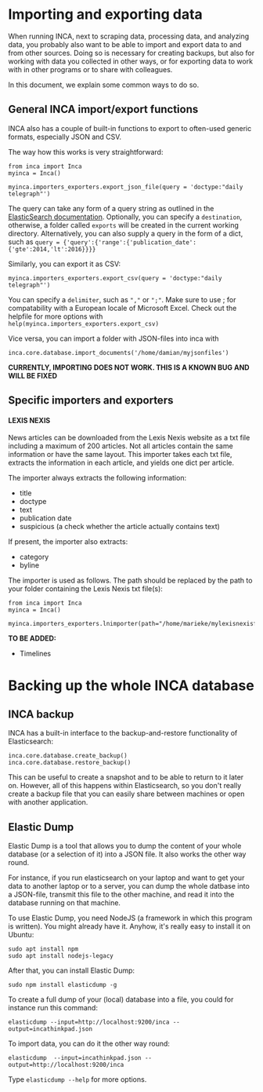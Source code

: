# Importing and exporting data

When running INCA, next to scraping data, processing data, and analyzing data, you probably also want to be able to import and export data to and from other sources. Doing so is necessary for creating backups, but also for working with data you collected in other ways, or for exporting data to work with in other programs or to share with colleagues. 

In this document, we explain some common ways to do so.




## General INCA import/export functions

INCA also has a couple of built-in functions to export to often-used generic formats, especially JSON and CSV.

The way how this works is very straightforward:

```
from inca import Inca
myinca = Inca()

myinca.importers_exporters.export_json_file(query = 'doctype:"daily telegraph"')
```

The query can take any form of a query string as outlined in the [ElasticSearch documentation](https://www.elastic.co/guide/en/elasticsearch/reference/5.5/query-dsl-query-string-query.html#query-string-syntax). Optionally, you can specify a `destination`, otherwise, a folder called `exports` will be created in the current working directory. Alternatively, you can also supply a query in the form of a dict, such as `query = {'query':{'range':{'publication_date':{'gte':2014,'lt':2016}}}}`



Similarly, you can export it as CSV: 
```
myinca.importers_exporters.export_csv(query = 'doctype:"daily telegraph"')
```
You can specify a `delimiter`, such as  `","` or `";"`. Make sure to use ; for compatability with a European locale of Microsoft Excel. Check out the helpfile for more options with `help(myinca.importers_exporters.export_csv)`



Vice versa, you can import a folder with JSON-files into inca with
```
inca.core.database.import_documents('/home/damian/myjsonfiles')
```

**CURRENTLY, IMPORTING DOES NOT WORK. THIS IS A KNOWN BUG AND WILL BE FIXED**





## Specific importers and exporters

#### LEXIS NEXIS
News articles can be downloaded from the Lexis Nexis website as a txt file including a maximum of 200 articles. Not all articles contain the same information or have the same layout. This importer takes each txt file, extracts the information in each article, and yields one dict per article.

The importer always extracts the following information:
- title
- doctype
- text
- publication date
- suspicious (a check whether the article actually contains text)

If present, the importer also extracts:
- category
- byline

The importer is used as follows. The path should be replaced by the path to your folder containing the Lexis Nexis txt file(s):
```
from inca import Inca
myinca = Inca()

myinca.importers_exporters.lnimporter(path="/home/marieke/mylexisnexisfiles")
```


**TO BE ADDED:**
- Timelines



# Backing up the whole INCA database



## INCA backup
INCA has a built-in interface to the backup-and-restore functionality of Elasticsearch:
```
inca.core.database.create_backup()
inca.core.database.restore_backup()
```
This can be useful to create a snapshot and to be able to return to it later on. However, all of this happens within Elasticsearch, so you don't really create a backup file that you can easily share between machines or open with another application.


## Elastic Dump
Elastic Dump is a tool that allows you to dump the content of your whole database (or a selection of it) into a JSON file. It also works the other way round. 

For instance, if you run elasticsearch on your laptop and want to get your data to another laptop or to a server, you can dump the whole datbase into a JSON-file, transmit this file to the other machine, and read it into the database running on that machine.

To use Elastic Dump, you need NodeJS (a framework in which this program is written). You might already have it. Anyhow, it's really easy to install it on Ubuntu:
```
sudo apt install npm
sudo apt install nodejs-legacy
```

After that, you can install Elastic Dump:
```
sudo npm install elasticdump -g
```

To create a full dump of your (local) database into a file, you could for instance run this command:

```
elasticdump --input=http://localhost:9200/inca --output=incathinkpad.json
```
To import data, you can do it the other way round:
```
elasticdump  --input=incathinkpad.json --output=http://localhost:9200/inca
```

Type `elasticdump --help` for more options.

